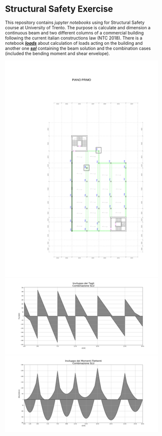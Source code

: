 # Structural Safety Exercise
This repository contains _jupyter notebooks_ using for Structural Safety course at University of Trento. The purpose is calculate and dimension a continuous beam and two different columns of a commercial building following the current italian constructions law (NTC 2018).
There is a notebook [___loads___](./loads.ipynb) about calculation of loads acting on the building and another one [***sol***](./sol.ipynb) containing the beam solution and the combination cases (included the bending moment and shear envelope).

![Problem](/pianoPrimo_esercitazione.png)
![Shear Envelope](/export/img/shearEnvelope_slu.jpg)
![Bending Moment Envelope](/export/img/bendingMomentEnvelope_slu.jpg)
